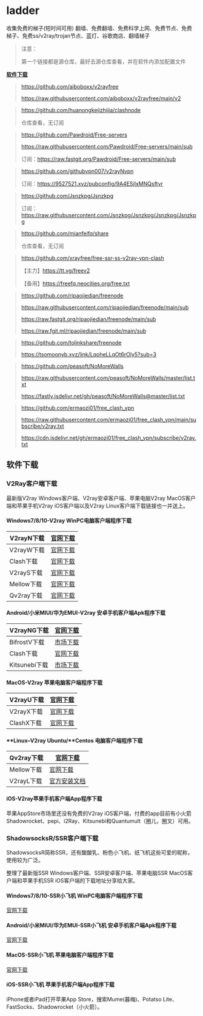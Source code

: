 # ladder
收集免费的梯子(短时间可用)
翻墙、免费翻墙、免费科学上网、免费节点、免费梯子、免费ss/v2ray/trojan节点、蓝灯、谷歌商店、翻墙梯子

> 注意：
>
> 第一个链接都是源仓库，最好去源仓库查看，并在软件内添加配置文件

**[软件下载](https://github.com/destiny-yyc/ladder#%E8%BD%AF%E4%BB%B6%E4%B8%8B%E8%BD%BD)**

> https://github.com/aiboboxx/v2rayfree
>
> https://raw.githubusercontent.com/aiboboxx/v2rayfree/main/v2

> https://github.com/huanongkejizhijia/clashnode
>
> 仓库查看，无订阅

> https://github.com/Pawdroid/Free-servers
>
> https://raw.githubusercontent.com/Pawdroid/Free-servers/main/sub
>
> 订阅：https://raw.fastgit.org/Pawdroid/Free-servers/main/sub

> https://github.com/githubvpn007/v2rayNvpn
>
> 订阅：https://9527521.xyz/pubconfig/9A4ESjIxMNQsftyr

> https://github.com/Jsnzkpg/Jsnzkpg
>
> 订阅：https://raw.githubusercontent.com/Jsnzkpg/Jsnzkpg/Jsnzkpg/Jsnzkpg

> https://github.com/mianfeifq/share
>
> 仓库查看，无订阅

> https://github.com/xrayfree/free-ssr-ss-v2ray-vpn-clash
>
> 【主力】https://tt.vg/freev2 
>
> 【备用】https://freefq.neocities.org/free.txt

> https://github.com/ripaojiedian/freenode
>
> https://raw.githubusercontent.com/ripaojiedian/freenode/main/sub
>
> https://raw.fastgit.org/ripaojiedian/freenode/main/sub
>
> https://raw.fgit.ml/ripaojiedian/freenode/main/sub

> https://github.com/tolinkshare/freenode
>
> https://tsomoonyb.xyz/link/LqoheLLqOt6rOly5?sub=3

> https://github.com/peasoft/NoMoreWalls
>
> https://raw.githubusercontent.com/peasoft/NoMoreWalls/master/list.txt
>
> https://fastly.jsdelivr.net/gh/peasoft/NoMoreWalls@master/list.txt

> https://github.com/ermaozi01/free_clash_vpn
>
> https://raw.githubusercontent.com/ermaozi01/free_clash_vpn/main/subscribe/v2ray.txt
>
> https://cdn.jsdelivr.net/gh/ermaozi01/free_clash_vpn/subscribe/v2ray.txt

## 软件下载

### **V2Ray客户端下载**

最新版V2ray Windows客户端、V2ray安卓客户端、苹果电脑V2ray MacOS客户端和苹果手机V2ray iOS客户端以及V2ray Linux客户端下载链接也一并送上。

#### **Windows7/8/10-V2ray WinPC电脑客户端程序下载**

| V2rayN下载 | [官网下载](https://github.com/2dust/v2rayN/releases)         |
| ---------- | ------------------------------------------------------------ |
| V2rayW下载 | [官网下载](https://github.com/Cenmrev/V2RayW/releases)       |
| Clash下载  | [官网下载](https://github.com/Fndroid/clash_for_windows_pkg/releases) |
| V2rayS下载 | [官网下载](https://github.com/Shinlor/V2RayS/releases)       |
| Mellow下载 | [官网下载](https://github.com/mellow-io/mellow/releases)     |
| Qv2ray下载 | [官网下载](https://github.com/Qv2ray/Qv2ray)                 |

#### **Android/小米MIUI/华为EMUI-V2ray 安卓手机客户端Apk程序下载**

| V2rayNG下载   | [官网下载](https://github.com/2dust/v2rayNG/releases)        |
| ------------- | ------------------------------------------------------------ |
| BifrostV下载  | [市场下载](https://www.appsapk.com/downloading/latest/com.github.dawndiy.bifrostv-0.6.8.apk) |
| Clash下载     | [官网下载](https://github.com/Kr328/ClashForAndroid/releases) |
| Kitsunebi下载 | [市场下载](https://apkpure.com/kitsunebi/fun.kitsunebi.kitsunebi4android) |

#### **MacOS-V2ray 苹果电脑客户端程序下载**

| V2rayU下载 | [官网下载](https://github.com/yanue/V2rayU/releases)       |
| ---------- | ---------------------------------------------------------- |
| V2rayX下载 | [官网下载](https://github.com/Cenmrev/V2RayX/releases)     |
| ClashX下载 | [官网下载](https://github.com/yichengchen/clashX/releases) |

#### **Linux–V2ray Ubuntu/****Centos** **电脑客户端程序下载**

| Qv2ray下载 | [官网下载](https://github.com/Qv2ray/Qv2ray)             |
| ---------- | -------------------------------------------------------- |
| Mellow下载 | [官网下载](https://github.com/mellow-io/mellow/releases) |
| V2rayL下载 | [官方安装文档](https://github.com/jiangxufeng/v2rayL)    |

#### **iOS-V2ray苹果手机客户端App程序下载**

苹果AppStore市场里还没有免费的V2ray iOS客户端，付费的app目前有小火箭Shadowrocket、pepi、i2Ray、Kitsunebi和Quantumult（圈儿，圈叉）可用。

### **ShadowsocksR/****SSR****客户端下载**

ShadowsocksR简称SSR，还有酸酸乳、粉色小飞机、纸飞机这些可爱的昵称，使用较为广泛。

整理了最新版SSR Windows客户端、SSR安卓客户端、苹果电脑SSR MacOS客户端和苹果手机SSR iOS客户端的下载地址分享给大家。

#### **Windows7/8/10-****SSR****小飞机 WinPC电脑客户端程序下载**

[官网下载](https://github.com/shadowsocksrr/shadowsocksr-csharp/releases)

#### **Android/小米MIUI/华为EMUI-SSR小飞机 安卓手机客户端Apk程序下载**

[官网下载](https://github.com/shadowsocksrr/shadowsocksr-android/releases)

#### **MacOS-SSR小飞机 苹果电脑客户端程序下载**

[官网下载](https://github.com/qinyuhang/ShadowsocksX-NG-R/releases)

#### **iOS-SSR小飞机 苹果手机客户端App程序下载**

iPhone或者iPad打开苹果App Store，搜索Mume(暮梅)、Potatso Lite、FastSocks、Shadowrocket（小火箭）。
